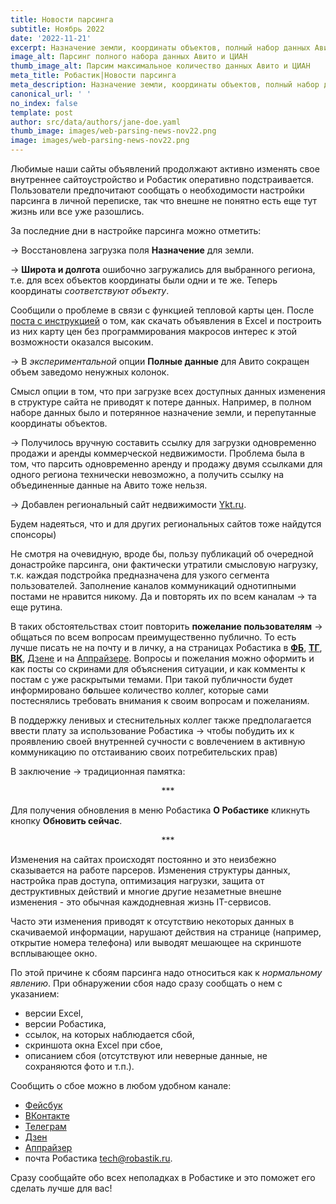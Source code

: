 ```yaml
---
title: Новости парсинга
subtitle: Ноябрь 2022
date: '2022-11-21'
excerpt: Назначение земли, координаты объектов, полный набор данных Авито и Ykt.ru.
image_alt: Парсинг полного набора данных Авито и ЦИАН
thumb_image_alt: Парсим максимальное количество данных Авито и ЦИАН
meta_title: Робастик|Новости парсинга
meta_description: Назначение земли, координаты объектов, полный набор данных Авито и Ykt.ru
canonical_url: ' '
no_index: false
template: post
author: src/data/authors/jane-doe.yaml
thumb_image: images/web-parsing-news-nov22.png
image: images/web-parsing-news-nov22.png
---
```

Любимые наши сайты объявлений продолжают активно изменять свое внутреннее сайтоустройство и Робастик оперативно подстраивается. Пользователи предпочитают сообщать о необходимости настройки парсинга в личной переписке, так что внешне не понятно есть еще тут жизнь или все уже разошлись. 

За последние дни в настройке парсинга можно отметить:

→ Восстановлена загрузка поля **Назначение** для земли.

→ **Широта и долгота** ошибочно загружались для выбранного региона, т.е. для всех объектов координаты были одни и те же. Теперь координаты *соответствуют объекту*.

Сообщили о проблеме в связи с функцией тепловой карты цен. После [поста с инструкцией](https://robastik.ru/blog/manual-1-simple-map-and-data-clearing/) о том, как скачать объявления в Excel и построить из них карту цен без программирования макросов интерес к этой возможности оказался высоким.

→ В *экспериментальной* опции **Полные данные** для Авито сокращен объем заведомо ненужных колонок.

Смысл опции в том, что при загрузке всех доступных данных изменения в структуре сайта не приводят к потере данных. Например, в полном наборе данных было и потерянное назначение земли, и перепутанные координаты объектов.

→ Получилось вручную составить ссылку для загрузки одновременно продажи и аренды коммерческой недвижимости. Проблема была в том, что парсить одновременно аренду и продажу двумя ссылками для одного региона технически невозможно, а получить ссылку на объединенные данные на Авито тоже нельзя.

→ Добавлен региональный сайт недвижимости [Ykt.ru](https://doska.ykt.ru/nedvizhimost).

Будем надеяться, что и для других региональных сайтов тоже найдутся спонсоры)

Не смотря на очевидную, вроде бы, пользу публикаций об очередной донастройке парсинга, они фактически утратили смысловую нагрузку, т.к. каждая подстройка предназначена для узкого сегмента пользователей. Заполнение каналов коммуникаций однотипными постами не нравится никому. Да и повторять их по всем каналам  → та еще рутина.

В таких обстоятельствах стоит повторить **пожелание пользователям** → общаться по всем вопросам преимущественно публично. То есть лучше писать не на почту и в личку, а на страницах Робастика в [**ФБ**](https://www.facebook.com/groups/excelword/), [**ТГ**]((https://t.me/RobastikRu)), [**ВК**]((https://vk.com/exceltoword)), [Дзене](https://zen.yandex.ru/robastik) и на [Аппрайзере](http://appraiser.ru/default.aspx?SectionId=32&g=posts&t=14905). Вопросы и пожелания можно оформить и как посты со скринами для объяснения ситуации, и как комменты к постам с уже раскрытыми темами. При такой публичности будет информировано б**о**льшее количество коллег, которые сами постеснялись требовать внимания к своим вопросам и пожеланиям.

В поддержку ленивых и стеснительных коллег также предполагается ввести плату за использование Робастика → чтобы побудить их к проявлению своей внутренней сучности с вовлечением в активную коммуникацию по отстаиванию своих потребительских прав)

В заключение → традиционная памятка:
<p align="center">***</p>

Для получения обновления в меню Робастика **О Робастике** кликнуть кнопку **Обновить сейчас**.

<p align="center">***</p>

Изменения на сайтах происходят постоянно и это неизбежно сказывается на работе парсеров. Изменения структуры данных, настройка прав доступа, оптимизация нагрузки, защита от деструктивных действий и многие другие незаметные внешне изменения - это обычная каждодневная жизнь IT-сервисов.

Часто эти изменения приводят к отсутствию некоторых данных в скачиваемой информации, нарушают действия на странице (например, открытие номера телефона) или выводят мешающее на скриншоте всплывающее окно.

По этой причине к сбоям парсинга надо относиться как к *нормальному явлению*. При обнаружении сбоя надо сразу сообщать о нем с указанием:
- версии Excel,
- версии Робастика,
- ссылок, на которых наблюдается сбой,
- скриншота окна Excel при сбое,
- описанием сбоя (отсутствуют или неверные данные, не сохраняются фото и т.п.).

Сообщить о сбое можно в любом удобном канале:
- [Фейсбук](https://www.facebook.com/groups/excelword/)
- [ВКонтакте](https://vk.com/exceltoword)
- [Телеграм](https://t.me/RobastikRu)
- [Дзен](https://zen.yandex.ru/robastik)
- [Аппрайзер](http://appraiser.ru/default.aspx?SectionId=32&g=posts&t=14905)
- почта Робастика tech@robastik.ru.

Сразу сообщайте обо всех неполадках в Робастике и это поможет его сделать лучше для вас!
